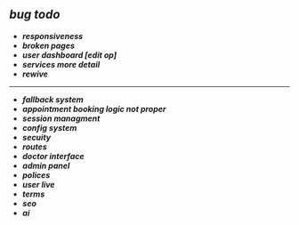 ## ***bug todo***
- ***responsiveness*** 
- ***broken pages*** 
- ***user dashboard [edit op]***
- ***services more detail***
- ***rewive***
***
- ***fallback system***
- ***appointment booking logic not proper*** 
- ***session managment***
- ***config system*** 
- ***secuity*** 
- ***routes***
- ***doctor interface*** 
- ***admin panel*** 
- ***polices*** 
- ***user live*** 
- ***terms*** 
- ***seo*** 
- ***ai***